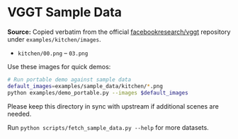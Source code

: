 # VGGT Sample Data

**Source:** Copied verbatim from the official [facebookresearch/vggt](https://github.com/facebookresearch/vggt) repository under `examples/kitchen/images`.

- `kitchen/00.png` – `03.png`

Use these images for quick demos:

```bash
# Run portable demo against sample data
default_images=examples/sample_data/kitchen/*.png
python examples/demo_portable.py --images $default_images
```

Please keep this directory in sync with upstream if additional scenes are needed.

Run `python scripts/fetch_sample_data.py --help` for more datasets.